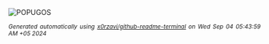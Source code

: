 <div align="justify">
<picture>
    <source media="(prefers-color-scheme: dark)" srcset="https://i.ibb.co/JByL8kc/output-gif.gif">
    <source media="(prefers-color-scheme: light)" srcset="https://i.ibb.co/JByL8kc/output-gif.gif">
    <img alt="POPUGOS" src="https://i.ibb.co/JByL8kc/output-gif.gif">
</picture>

<sub><i>Generated automatically using [x0rzavi/github-readme-terminal](https://github.com/x0rzavi/github-readme-terminal) on Wed Sep 04 05:43:59 AM +05 2024</i></sub>
</div>